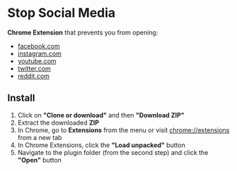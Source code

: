 # Stop Social Media

**Chrome Extension** that prevents you from opening:

- [facebook.com](https://facebook.com)
- [instagram.com](http://instagram.com)
- [youtube.com](http://youtube.com)
- [twitter.com](https://twitter.com)
- [reddit.com](https://reddit.com)

## Install

1. Click on **"Clone or download"** and then **"Download ZIP"**
2. Extract the downloaded **ZIP**
3. In Chrome, go to **Extensions** from the menu or visit [chrome://extensions](chrome://extensions) from a new tab
4. In Chrome Extensions, click the **"Load unpacked"** button
5. Navigate to the plugin folder (from the second step) and click the **"Open"** button
